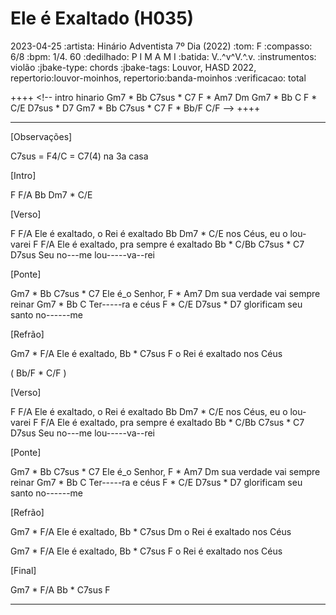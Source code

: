 # Ele é Exaltado (H035)
2023-04-25
:artista: Hinário Adventista 7º Dia (2022)
:tom: F
:compasso: 6/8
:bpm: 1/4. 60
:dedilhado: P I M A M I
:batida: V..^v^V.^.v.
:instrumentos: violão
:jbake-type: chords
:jbake-tags: Louvor, HASD 2022, repertorio:louvor-moinhos, repertorio:banda-moinhos
:verificacao: total

++++
&lt;!-- intro hinario
Gm7  *  Bb    C7sus  *  C7
F    *  Am7   Dm
Gm7  *  Bb    C
F    *  C/E   D7sus  *  D7
Gm7  *  Bb    C7sus  *  C7
F    *  Bb/F  C/F
-->
++++

----

[Observações]

C7sus = F4/C = C7(4) na 3a casa

[Intro]

F  F/A  Bb  Dm7 * C/E


[Verso]

F                 F/A
Ele é exaltado, o Rei é exaltado
     Bb         Dm7 * C/E
nos Céus, eu o lou-varei
F                    F/A
Ele é exaltado, pra sempre é exaltado
     Bb * C/Bb C7sus * C7  D7sus
Seu no---me   lou-----va--rei

[Ponte]

Gm7 * Bb     C7sus   *   C7
Ele  é_o Senhor,
        F    *   Am7       Dm
sua verdade vai sempre reinar
 Gm7  *  Bb   C
Ter-----ra e céus
      F    *  C/E     D7sus * D7
glorificam seu santo no------me

[Refrão]

Gm7    *   F/A
Ele é exaltado,
   Bb    *   C7sus    F
o Rei é exaltado nos Céus

(  Bb/F   *   C/F  )

[Verso]

F                 F/A
Ele é exaltado, o Rei é exaltado
     Bb         Dm7 * C/E
nos Céus, eu o lou-varei
F                    F/A
Ele é exaltado, pra sempre é exaltado
     Bb * C/Bb C7sus * C7  D7sus
Seu no---me   lou-----va--rei

[Ponte]

Gm7 * Bb     C7sus   *   C7
Ele  é_o Senhor,
        F    *   Am7       Dm
sua verdade vai sempre reinar
 Gm7  *  Bb   C
Ter-----ra e céus
      F    *  C/E     D7sus * D7
glorificam seu santo no------me

[Refrão]

Gm7    *   F/A
Ele é exaltado,
   Bb    *   C7sus    Dm
o Rei é exaltado nos Céus

Gm7    *   F/A
Ele é exaltado,
   Bb    *   C7sus    F
o Rei é exaltado nos Céus

[Final]

Gm7    *   F/A
Bb    *   C7sus    F

----
